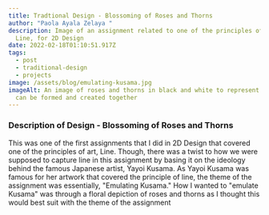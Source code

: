 ```yaml
---
title: Tradtional Design - Blossoming of Roses and Thorns
author: "Paola Ayala Zelaya "
description: Image of an assignment related to one of the principles of art,
  Line, for 2D Design
date: 2022-02-18T01:10:51.917Z
tags:
  - post
  - traditional-design
  - projects
image: /assets/blog/emulating-kusama.jpg
imageAlt: An image of roses and thorns in black and white to represent how lines
  can be formed and created together
---
```

### Description of Design - Blossoming of Roses and Thorns

This was one of the first assignments that I did in 2D Design that covered one of the principles of art, Line. Though, there was a twist to how we were supposed to capture line in this assignment by basing it on the ideology behind the famous Japanese artist, Yayoi Kusama.  As Yayoi Kusama was famous for her artwork that covered the principle of line, the theme of the assignment was essentially, "Emulating Kusama." How I wanted to "emulate Kusama" was through a floral depiction of roses and thorns as I thought this would best suit with the theme of the assignment